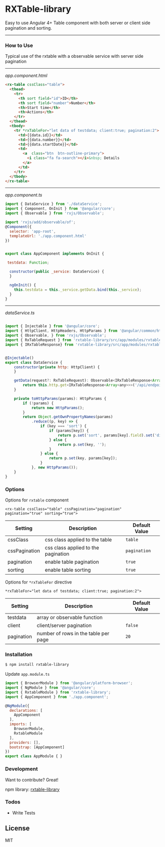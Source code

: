# RXTable-library
Easy to use Angular 4+ Table component with both server or client side pagination and sorting.

---
### How to Use

Typical use of the rxtable with a observable service with server side pagination

---
_app.component.html_
```html
<rx-table cssClass="table">
  <thead>
    <tr>
      <th sort field="id">ID</th>
      <th sort field="number">Number</th>
      <th>Start time</th>
      <th>Actions</th>
    </tr>
  </thead>
  <tbody>
    <tr *rxTableFor="let data of testdata; client:true; pagination:2">
      <td>{{data.id}}</td>
      <td>{{data.number}}</td>     
      <td>{{data.startDate}}</td> 
      <td>
        <a  class="btn  btn-outline-primary">
          <i class="fa fa-search"></i>&nbsp; Details
        </a>
      </td>
    </tr>
  </tbody>
</rx-table>
```
---
_app.component.ts_

```javascript
import { DataService } from './dataService';
import { Component, OnInit } from '@angular/core';
import { Observable } from 'rxjs/Observable';

import 'rxjs/add/observable/of';
@Component({
  selector: 'app-root',
  templateUrl: './app.component.html'
})


export class AppComponent implements OnInit {

 testdata: Function;

  constructor(public _service: DataService) {
  }

  ngOnInit() {
    this.testdata = this._service.getData.bind(this._service);
  }
}

```
---
_dataService.ts_

```javascript

import { Injectable } from '@angular/core';
import { HttpClient, HttpHeaders, HttpParams } from '@angular/common/http';
import { Observable, } from 'rxjs/Observable';
import { RxTableRequest } from 'rxtable-library/src/app/modules/rxtable/models/RxTableRequest';
import { IRxTableResponse} from 'rxtable-library/src/app/modules/rxtable/models/RxTableResponse';


@Injectable()
export class DataService {
    constructor(private http: HttpClient) {
    }

    getData(request?: RxTableRequest): Observable<IRxTableResponse<Array<any>>> {
        return this.http.get<IRxTableResponse<Array<any>>>('/api/endpoint', { params: this.toHttpParams(request) })
    }

    private toHttpParams(params): HttpParams {
        if (!params) {
            return new HttpParams();
        }
        return Object.getOwnPropertyNames(params)
            .reduce((p, key) => {
                if (key === 'sort') {
                    if (params[key]) {
                        return p.set('sort', params[key].field).set('dir', params[key].dir);
                    } else {
                        return p.set(key, '');
                    }
                } else {
                    return p.set(key, params[key]);
                }
            }, new HttpParams());
    }
}
```

### Options

Options for `rxtable` component

`<rx-table cssClass="table" cssPagination="pagination" pagination="true" sorting="true">`

| Setting       | Description                              | Default Value  |
| ------------- |------------------------------------------| ---------------|
| cssClass      | css class applied to the table           | `table`        |
| cssPagination | css class applied to the pagination      | `pagination`   |
| pagination    | enable table pagination                  | `true`         |
| sorting       | enable table sorting                     | `true`         |

Options for `*rxTableFor` directive

`*rxTableFor="let data of testdata; client:true; pagination:2">`

| Setting       | Description                              | Default Value  |
| ------------- |------------------------------------------| ---------------|
| testdata      | array or observable function             |                |
| client        | client/server pagination                 | `false`        |
| pagination    | number of rows in the table per page     | `20`           |


### Installation

```sh
$ npm install rxtable-library
```

Update `app.module.ts`

```javascript
import { BrowserModule } from '@angular/platform-browser';
import { NgModule } from '@angular/core';
import { RxtableModule } from 'rxtable-library';
import { AppComponent } from './app.component';

@NgModule({
  declarations: [
    AppComponent
  ],
  imports: [
    BrowserModule,
    RxtableModule
  ],
  providers: [],
  bootstrap: [AppComponent]
})
export class AppModule { }
```

### Development

Want to contribute? Great!

npm library:
[rxtable-library](https://www.npmjs.com/package/rxtable-library)


### Todos

 - Write  Tests

License
----

MIT

